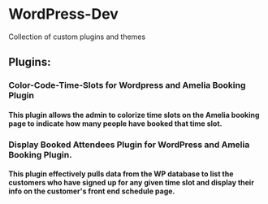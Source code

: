 # WordPress-Dev
Collection of custom plugins and themes

## Plugins:
### Color-Code-Time-Slots for Wordpress and Amelia Booking Plugin
#### This plugin allows the admin to colorize time slots on the Amelia booking page to indicate how many people have booked that time slot.

### Display Booked Attendees Plugin for WordPress and Amelia Booking Plugin.
#### This plugin effectively pulls data from the WP database to list the customers who have signed up for any given time slot and display their info on the customer's front end schedule page.

